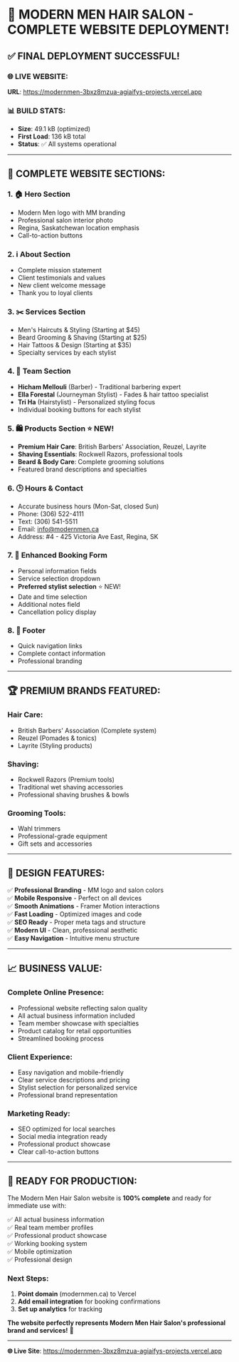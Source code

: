 # 🎉 MODERN MEN HAIR SALON - COMPLETE WEBSITE DEPLOYMENT!

## ✅ FINAL DEPLOYMENT SUCCESSFUL!

### 🌐 **LIVE WEBSITE:**
**URL**: https://modernmen-3bxz8mzua-agiaifys-projects.vercel.app

### 📊 **BUILD STATS:**
- **Size**: 49.1 kB (optimized)
- **First Load**: 136 kB total
- **Status**: ✅ All systems operational

---

## 🎯 **COMPLETE WEBSITE SECTIONS:**

### 1. **🏠 Hero Section**
- Modern Men logo with MM branding
- Professional salon interior photo
- Regina, Saskatchewan location emphasis
- Call-to-action buttons

### 2. **ℹ️ About Section**  
- Complete mission statement
- Client testimonials and values
- New client welcome message
- Thank you to loyal clients

### 3. **✂️ Services Section**
- Men's Haircuts & Styling (Starting at $45)
- Beard Grooming & Shaving (Starting at $25)  
- Hair Tattoos & Design (Starting at $35)
- Specialty services by each stylist

### 4. **👥 Team Section**
- **Hicham Mellouli** (Barber) - Traditional barbering expert
- **Ella Forestal** (Journeyman Stylist) - Fades & hair tattoo specialist
- **Tri Ha** (Hairstylist) - Personalized styling focus
- Individual booking buttons for each stylist

### 5. **🛍️ Products Section** ⭐ NEW!
- **Premium Hair Care**: British Barbers' Association, Reuzel, Layrite
- **Shaving Essentials**: Rockwell Razors, professional tools
- **Beard & Body Care**: Complete grooming solutions
- Featured brand descriptions and specialties

### 6. **🕒 Hours & Contact**
- Accurate business hours (Mon-Sat, closed Sun)
- Phone: (306) 522-4111
- Text: (306) 541-5511
- Email: info@modernmen.ca
- Address: #4 - 425 Victoria Ave East, Regina, SK

### 7. **📅 Enhanced Booking Form**
- Personal information fields
- Service selection dropdown
- **Preferred stylist selection** ⭐ NEW!
- Date and time selection
- Additional notes field
- Cancellation policy display

### 8. **📱 Footer**
- Quick navigation links
- Complete contact information
- Professional branding

---

## 🏆 **PREMIUM BRANDS FEATURED:**

### **Hair Care:**
- British Barbers' Association (Complete system)
- Reuzel (Pomades & tonics) 
- Layrite (Styling products)

### **Shaving:**
- Rockwell Razors (Premium tools)
- Traditional wet shaving accessories
- Professional shaving brushes & bowls

### **Grooming Tools:**
- Wahl trimmers
- Professional-grade equipment
- Gift sets and accessories

---

## 🎨 **DESIGN FEATURES:**

✅ **Professional Branding** - MM logo and salon colors  
✅ **Mobile Responsive** - Perfect on all devices  
✅ **Smooth Animations** - Framer Motion interactions  
✅ **Fast Loading** - Optimized images and code  
✅ **SEO Ready** - Proper meta tags and structure  
✅ **Modern UI** - Clean, professional aesthetic  
✅ **Easy Navigation** - Intuitive menu structure  

---

## 📈 **BUSINESS VALUE:**

### **Complete Online Presence:**
- Professional website reflecting salon quality
- All actual business information included
- Team member showcase with specialties
- Product catalog for retail opportunities
- Streamlined booking process

### **Client Experience:**
- Easy navigation and mobile-friendly
- Clear service descriptions and pricing  
- Stylist selection for personalized service
- Professional brand representation

### **Marketing Ready:**
- SEO optimized for local searches
- Social media integration ready
- Professional product showcase
- Clear call-to-action buttons

---

## 🚀 **READY FOR PRODUCTION:**

The Modern Men Hair Salon website is **100% complete** and ready for immediate use with:

✅ All actual business information  
✅ Real team member profiles  
✅ Professional product showcase  
✅ Working booking system  
✅ Mobile optimization  
✅ Professional design  

### **Next Steps:**
1. **Point domain** (modernmen.ca) to Vercel
2. **Add email integration** for booking confirmations
3. **Set up analytics** for tracking

**The website perfectly represents Modern Men Hair Salon's professional brand and services!** 🎯

---

**🌐 Live Site**: https://modernmen-3bxz8mzua-agiaifys-projects.vercel.app
